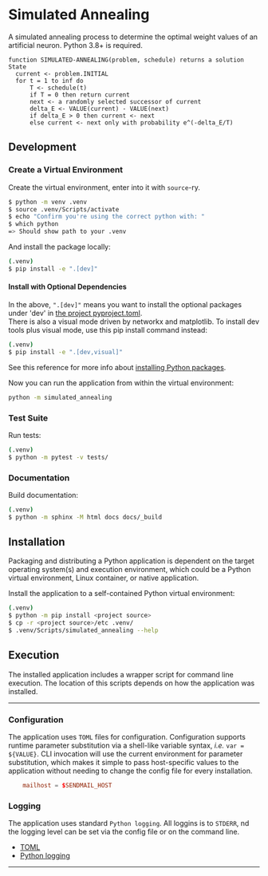 # Simulated Annealing

A simulated annealing process to determine the optimal weight values of an artificial neuron.
Python 3.8+ is required.

```
function SIMULATED-ANNEALING(problem, schedule) returns a solution State
  current <- problem.INITIAL
  for t = 1 to inf do
      T <- schedule(t)
      if T = 0 then return current
      next <- a randomly selected successor of current
      delta_E <- VALUE(current) - VALUE(next)
      if delta_E > 0 then current <- next
      else current <- next only with probability e^(-delta_E/T)
```


## Development

### Create a Virtual Environment

Create the virtual environment, enter into it with `source`-ry.

```bash
$ python -m venv .venv
$ source .venv/Scripts/activate
$ echo "Confirm you're using the correct python with: "
$ which python
=> Should show path to your .venv
```

And install the package locally:

```bash
(.venv)
$ pip install -e ".[dev]"
```

#### Install with Optional Dependencies

In the above, `".[dev]"` means you want to install the optional packages under 'dev' in [the project pyproject.toml](pyproject.toml).  
There is also a visual mode driven by networkx and matplotlib. To install dev tools plus visual mode, use this pip install command instead:

```bash
(.venv)
$ pip install -e ".[dev,visual]"
```

See this reference for more info about [installing Python packages](https://packaging.python.org/en/latest/tutorials/installing-packages/).

Now you can run the application from within the virtual environment:

```bash
python -m simulated_annealing
```

### Test Suite
Run tests:

```bash
(.venv)
$ python -m pytest -v tests/
```


### Documentation

Build documentation:

```bash
(.venv)
$ python -m sphinx -M html docs docs/_build
```


## Installation

Packaging and distributing a Python application is dependent on the target
operating system(s) and execution environment, which could be a Python virtual
environment, Linux container, or native application.

Install the application to a self-contained Python virtual environment:

```bash
(.venv)
$ python -m pip install <project source>
$ cp -r <project source>/etc .venv/
$ .venv/Scripts/simulated_annealing --help
```


## Execution

The installed application includes a wrapper script for command line execution.
The location of this scripts depends on how the application was installed.

---

### Configuration

The application uses `TOML` files for configuration. Configuration supports
runtime parameter substitution via a shell-like variable syntax, *i.e.*
`var = ${VALUE}`. CLI invocation will use the current environment for
parameter substitution, which makes it simple to pass host-specific values
to the application without needing to change the config file for every
installation.

```toml
    mailhost = $SENDMAIL_HOST
```

### Logging

The application uses standard `Python logging`. All loggins is to `STDERR`,
nd the logging level can be set via the config file or on the command line.


* [TOML](https://toml.io)
* [Python logging](https://docs.python.org/3/library/logging.html)

---

